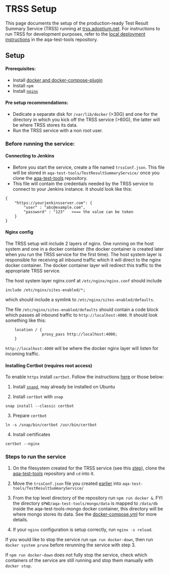 # TRSS Setup

This page documents the setup of the production-ready Test Result Summary Service (TRSS) running at [trss.adoptium.net](https://trss.adoptium.net).  For instructions to run TRSS for development purposes, refer to the [local deployment instructions](https://github.com/adoptium/aqa-test-tools/tree/master/TestResultSummaryService#docker-compose) in the aqa-test-tools repository.

## Setup

#### Prerequisites:
- Install [docker and docker-compose-plugin](https://docs.docker.com/compose/install/linux/)
- Install `npm`
- Install [`nginx`](https://www.nginx.com/resources/wiki/start/topics/tutorials/install/)

#### Pre setup recommendations:
- Dedicate a separate disk for `/var/lib/docker` (>30G) and one for the directory in which you kick off the TRSS service (>60G), the latter will be where TRSS stores its data.
- Run the TRSS service with a non root user.

### Before running the service:

#### Connecting to Jenkins

- Before you start the service, create a file named `trssConf.json`. This file will be stored in `aqa-test-tools/TestResultSummaryService/` once you clone the [aqa-test-tools](https://github.com/adoptium/aqa-test-tools) repository.
- This file will contain the credentials needed by the TRSS service to connect to your Jenkins instance. It should look like this:
```
{
	"https://yourjenkinsserver.com": {
		"user" : "abc@example.com",
		"password" : "123"   <=== the value can be token
	}
}
```

#### Nginx config

The TRSS setup will include 2 layers of nginx. One running on the host system and one in a docker container (the docker container is created later when you run the TRSS service for the first time). The host system layer is responsible for receiving all inbound traffic which it will direct to the nginx docker container. The docker container layer will redirect this traffic to the appropriate TRSS service.

The host system layer nginx.conf at `/etc/nginx/nginx.conf` should include 
```
include /etc/nginx/sites-enabled/*;
```
which should include a symlink to `/etc/nginx/sites-enabled/defaults`.

The file `/etc/nginx/sites-enabled/defaults` should contain a code block which passes all inbound traffic to `http://localhost:4000`. It should look something like this:
```
    location / {
                proxy_pass http://localhost:4000;
    }
```

`http://localhost:4000` will be where the docker nginx layer will listen for incoming traffic.

#### Installing Certbot (requires root access)

To enable `https` install `certbot`. Follow the instructions [here](https://certbot.eff.org/instructions?ws=nginx&os=ubuntufocal) or those below:

1. Install [`snapd`](https://snapcraft.io/docs/installing-snapd), may already be installed on Ubuntu

2. Install `certbot` with `snap`
```
snap install --classic certbot
```
3. Prepare `certbot`
```
ln -s /snap/bin/certbot /usr/bin/certbot
```
4. Install certificates
```
certbot --nginx
```

### Steps to run the service

1. On the filesystem created for the TRSS service (see this [step](https://github.com/adoptium/infrastructure/blob/master/docs/Setup-TRSS.md#pre-setup-recommendations)), clone the [aqa-test-tools](https://github.com/adoptium/aqa-test-tools) repository and `cd` into it.

2. Move the `trssConf.json` file you created [earlier](https://github.com/adoptium/infrastructure/blob/master/docs/Setup-TRSS.md#Connecting-to-Jenkins) into `aqa-test-tools/TestResultSummaryService/`

3. From the top level directory of the repository run `npm run docker &`. FYI the directory `$PWD/aqa-test-tools/mongo/data` is mapped to `/data/db` inside the aqa-test-tools-mongo docker container, this directory will be where mongo stores its data. See the [docker-compose.yml](https://github.com/adoptium/aqa-test-tools/blob/master/docker-compose.yml) for more details.

4. If your `nginx` configuration is setup correctly, run `nginx -s reload`.

If you would like to stop the service run `npm run docker-down`, then run `docker system prune` before rerunning the service with step 3.

If `npm run docker-down` does not fully stop the service, check which containers of the service are still running and stop them manually with `docker stop`.
